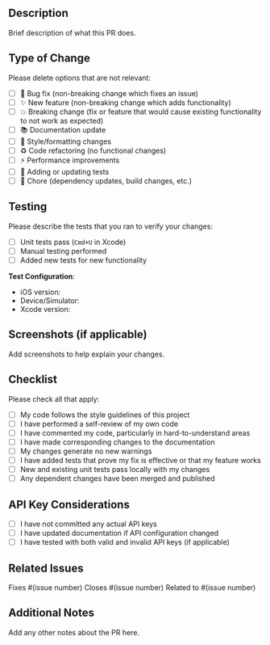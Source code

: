 ## Description

Brief description of what this PR does.

## Type of Change

Please delete options that are not relevant:

- [ ] 🐛 Bug fix (non-breaking change which fixes an issue)
- [ ] ✨ New feature (non-breaking change which adds functionality)
- [ ] 💥 Breaking change (fix or feature that would cause existing functionality to not work as expected)
- [ ] 📚 Documentation update
- [ ] 🎨 Style/formatting changes
- [ ] ♻️ Code refactoring (no functional changes)
- [ ] ⚡ Performance improvements
- [ ] 🧪 Adding or updating tests
- [ ] 🔧 Chore (dependency updates, build changes, etc.)

## Testing

Please describe the tests that you ran to verify your changes:

- [ ] Unit tests pass (`Cmd+U` in Xcode)
- [ ] Manual testing performed
- [ ] Added new tests for new functionality

**Test Configuration**:
- iOS version:
- Device/Simulator:
- Xcode version:

## Screenshots (if applicable)

Add screenshots to help explain your changes.

## Checklist

Please check all that apply:

- [ ] My code follows the style guidelines of this project
- [ ] I have performed a self-review of my own code
- [ ] I have commented my code, particularly in hard-to-understand areas
- [ ] I have made corresponding changes to the documentation
- [ ] My changes generate no new warnings
- [ ] I have added tests that prove my fix is effective or that my feature works
- [ ] New and existing unit tests pass locally with my changes
- [ ] Any dependent changes have been merged and published

## API Key Considerations

- [ ] I have not committed any actual API keys
- [ ] I have updated documentation if API configuration changed
- [ ] I have tested with both valid and invalid API keys (if applicable)

## Related Issues

Fixes #(issue number)
Closes #(issue number)
Related to #(issue number)

## Additional Notes

Add any other notes about the PR here.